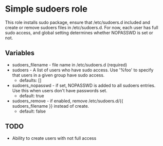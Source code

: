 # Simple sudoers role

This role installs sudo package, ensure that /etc/sudoers.d included and
create or remove sudoers files in /etc/sudoers.d.
For now, each user has full sudo access, and global setting determines whether
NOPASSWD is set or not.

## Variables

 * sudoers_filename - file name in /etc/sudoers.d (required)
 * sudoers - A list of users who have sudo access. Use '%foo' to specify that
   users in a given group have sudo access.
   * defaults: []
 * sudoers_nopasswd - if set, NOPASSWD is added to all sudoers entries. Use this
   when users don't have passwords set.
   * default: true
 * sudoers_remove - if enabled, remove /etc/sudoers.d/{{ sudoers\_filename }} instead
   of create.
   * default: false

## TODO
 * Ability to create users with not full access